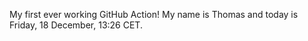 My first ever working GitHub Action!
My name is Thomas and today is Friday, 18 December, 13:26 CET. 
